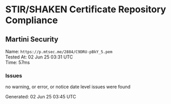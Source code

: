 # STIR/SHAKEN Certificate Repository Compliance

## Martini Security

Name: `https://p.mtsec.me/2884/C9DRU-pBkY_5.pem`\
Tested At: 02 Jun 25 03:31 UTC\
Time: 57ms

### Issues

no warning, or error, or notice date level issues were found

Generated: 02 Jun 25 03:45 UTC